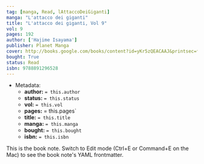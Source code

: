 ```yaml
---
tag: [manga, Read, lAttaccoDeiGiganti]
manga: "L'attacco dei giganti"
title: "L'attacco dei giganti, Vol 9"
vol: 9
pages: 192
author: ['Hajime Isayama']
publisher: Planet Manga
cover: http://books.google.com/books/content?id=yKr5zQEACAAJ&printsec=frontcover&img=1&zoom=1&source=gbs_api
bought: True
status: Read
isbn: 9788891296528
---
```


- Metadata:
    - **author:** `= this.author`
    - **status:** `= this.status`
    - **vol:** `= this.vol`
    - **pages:** = this.pages`
    - **title:** `= this.title`
    - **manga:** `= this.manga`
    - **bought:** `= this.bought`
    - **isbn:** `= this.isbn`


This is the book note. Switch to Edit mode (Ctrl+E or Command+E on the Mac) to see the book note's YAML frontmatter.